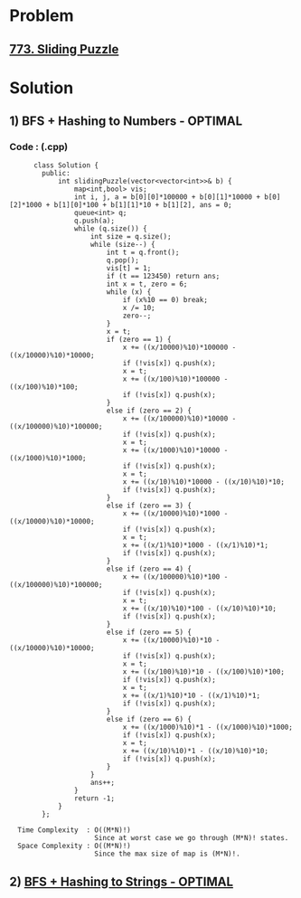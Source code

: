 # Problem

## [773. Sliding Puzzle](https://leetcode.com/problems/sliding-puzzle/)


# Solution 

## 1) BFS + Hashing to Numbers - OPTIMAL

      
      
      
   ### Code : (.cpp)
    
          class Solution {
            public:
                int slidingPuzzle(vector<vector<int>>& b) {
                    map<int,bool> vis;
                    int i, j, a = b[0][0]*100000 + b[0][1]*10000 + b[0][2]*1000 + b[1][0]*100 + b[1][1]*10 + b[1][2], ans = 0;
                    queue<int> q;
                    q.push(a);
                    while (q.size()) {
                        int size = q.size();
                        while (size--) {
                            int t = q.front();
                            q.pop();
                            vis[t] = 1;
                            if (t == 123450) return ans;
                            int x = t, zero = 6;
                            while (x) {
                                if (x%10 == 0) break;
                                x /= 10;
                                zero--;
                            }
                            x = t;
                            if (zero == 1) {
                                x += ((x/10000)%10)*100000 - ((x/10000)%10)*10000;
                                if (!vis[x]) q.push(x);
                                x = t;
                                x += ((x/100)%10)*100000 - ((x/100)%10)*100;
                                if (!vis[x]) q.push(x);
                            }
                            else if (zero == 2) {
                                x += ((x/100000)%10)*10000 - ((x/100000)%10)*100000;
                                if (!vis[x]) q.push(x);
                                x = t;
                                x += ((x/1000)%10)*10000 - ((x/1000)%10)*1000;
                                if (!vis[x]) q.push(x);
                                x = t;
                                x += ((x/10)%10)*10000 - ((x/10)%10)*10;
                                if (!vis[x]) q.push(x);
                            }
                            else if (zero == 3) {
                                x += ((x/10000)%10)*1000 - ((x/10000)%10)*10000;
                                if (!vis[x]) q.push(x);
                                x = t;
                                x += ((x/1)%10)*1000 - ((x/1)%10)*1;
                                if (!vis[x]) q.push(x);
                            }
                            else if (zero == 4) {
                                x += ((x/100000)%10)*100 - ((x/100000)%10)*100000;
                                if (!vis[x]) q.push(x);
                                x = t;
                                x += ((x/10)%10)*100 - ((x/10)%10)*10;
                                if (!vis[x]) q.push(x);
                            }
                            else if (zero == 5) {
                                x += ((x/10000)%10)*10 - ((x/10000)%10)*10000;
                                if (!vis[x]) q.push(x);
                                x = t;
                                x += ((x/100)%10)*10 - ((x/100)%10)*100;
                                if (!vis[x]) q.push(x);
                                x = t;
                                x += ((x/1)%10)*10 - ((x/1)%10)*1;
                                if (!vis[x]) q.push(x);
                            }
                            else if (zero == 6) {
                                x += ((x/1000)%10)*1 - ((x/1000)%10)*1000;
                                if (!vis[x]) q.push(x);
                                x = t;
                                x += ((x/10)%10)*1 - ((x/10)%10)*10;
                                if (!vis[x]) q.push(x);
                            }
                        }
                        ans++;
                    }
                    return -1;
                }
            };
 
      Time Complexity  : O((M*N)!) 
                         Since at worst case we go through (M*N)! states.
      Space Complexity : O((M*N)!)
                         Since the max size of map is (M*N)!.



## 2) [BFS + Hashing to Strings - OPTIMAL](https://leetcode.com/problems/sliding-puzzle/discuss/113613/C%2B%2B-9-lines-DFS-and-BFS)
